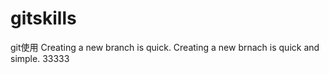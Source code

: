 # gitskills
git使用
Creating a new branch is quick. 
Creating a new brnach is quick and simple.
33333
